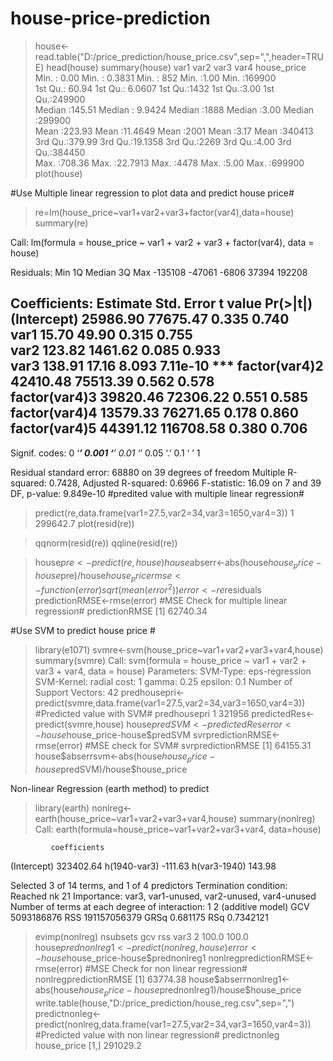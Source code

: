 # house-price-prediction
> house<-read.table("D:/price_prediction/house_price.csv",sep=",",header=TRUE)
> head(house)
> summary(house)
      var1             var2              var3           var4       house_price    
 Min.   :  0.00   Min.   : 0.3831   Min.   : 852   Min.   :1.00   Min.   :169900  
 1st Qu.: 60.94   1st Qu.: 6.0607   1st Qu.:1432   1st Qu.:3.00   1st Qu.:249900  
 Median :145.51   Median : 9.9424   Median :1888   Median :3.00   Median :299900  
 Mean   :223.93   Mean   :11.4649   Mean   :2001   Mean   :3.17   Mean   :340413  
 3rd Qu.:379.99   3rd Qu.:19.1358   3rd Qu.:2269   3rd Qu.:4.00   3rd Qu.:384450  
 Max.   :708.36   Max.   :22.7913   Max.   :4478   Max.   :5.00   Max.   :699900  
> plot(house)
 

#Use Multiple linear regression to plot data and predict house price#
> re=lm(house_price~var1+var2+var3+factor(var4),data=house)
> summary(re)

Call:
lm(formula = house_price ~ var1 + var2 + var3 + factor(var4), 
    data = house)

Residuals:
    Min      1Q  Median      3Q     Max 
-135108  -47061   -6806   37394  192208 

Coefficients:
               Estimate Std. Error t value Pr(>|t|)    
(Intercept)    25986.90   77675.47   0.335    0.740    
var1              15.70      49.90   0.315    0.755    
var2             123.82    1461.62   0.085    0.933    
var3             138.91      17.16   8.093 7.11e-10 ***
factor(var4)2  42410.48   75513.39   0.562    0.578    
factor(var4)3  39820.46   72306.22   0.551    0.585    
factor(var4)4  13579.33   76271.65   0.178    0.860    
factor(var4)5  44391.12  116708.58   0.380    0.706    
---
Signif. codes:  0 ‘***’ 0.001 ‘**’ 0.01 ‘*’ 0.05 ‘.’ 0.1 ‘ ’ 1

Residual standard error: 68880 on 39 degrees of freedom
Multiple R-squared:  0.7428,    Adjusted R-squared:  0.6966 
F-statistic: 16.09 on 7 and 39 DF,  p-value: 9.849e-10
#predited value with multiple linear regression#
> predict(re,data.frame(var1=27.5,var2=34,var3=1650,var4=3))
       1 
299642.7 
> plot(resid(re))
 
> qqnorm(resid(re))
> qqline(resid(re))
 
> house$pre<-predict(re,house)
> house$abserr<-abs(house$house_price-house$pre)/house$house_price
> rmse<-function(error){sqrt(mean(error^2))}
> error<-re$residuals
> predictionRMSE<-rmse(error)
#MSE Check for multiple linear regression#
> predictionRMSE
[1] 62740.34

#Use SVM to predict house price #

> library(e1071)
> svmre<-svm(house_price~var1+var2+var3+var4,house)
> summary(svmre)
Call:
svm(formula = house_price ~ var1 + var2 + var3 + var4, data = house)
Parameters:
   SVM-Type:  eps-regression 
 SVM-Kernel:  radial 
       cost:  1 
      gamma:  0.25 
    epsilon:  0.1 
Number of Support Vectors:  42
> predhousepri<-predict(svmre,data.frame(var1=27.5,var2=34,var3=1650,var4=3))
#Predicted value with SVM#
> predhousepri
     1 
321956 
> predictedRes<-predict(svmre,house)
> house$predSVM<-predictedRes
> error<-house$house_price-house$predSVM
> svrpredictionRMSE<-rmse(error)
#MSE check for SVM#
> svrpredictionRMSE
[1] 64155.31
> house$abserrsvm<-abs(house$house_price-house$predSVM)/house$house_price

Non-linear Regression (earth method) to predict 
> library(earth)
> nonlreg<-earth(house_price~var1+var2+var3+var4,house)
> summary(nonlreg)
Call: earth(formula=house_price~var1+var2+var3+var4, data=house)

             coefficients
(Intercept)     323402.64
h(1940-var3)      -111.63
h(var3-1940)       143.98

Selected 3 of 14 terms, and 1 of 4 predictors
Termination condition: Reached nk 21
Importance: var3, var1-unused, var2-unused, var4-unused
Number of terms at each degree of interaction: 1 2 (additive model)
GCV 5093186876    RSS 191157056379    GRSq 0.681175    RSq 0.7342121
> evimp(nonlreg)
     nsubsets   gcv    rss
var3        2 100.0  100.0
> house$prednonlreg1<-predict(nonlreg,house)
> error<-house$house_price-house$prednonlreg1
> nonlregpredictionRMSE<-rmse(error)
#MSE Check for non linear regression#
> nonlregpredictionRMSE
[1] 63774.38
> house$abserrnonlreg1<-abs(house$house_price-house$prednonlreg1)/house$house_price
> write.table(house,"D:/price_prediction/house_reg.csv",sep=",")
> predictnonleg<-predict(nonlreg,data.frame(var1=27.5,var2=34,var3=1650,var4=3))
#Predicted value with non linear regression#
> predictnonleg
     house_price
[1,]    291029.2

